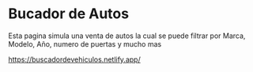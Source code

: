 # Bucador de Autos

Esta pagina simula una venta de autos la cual se puede filtrar por Marca, Modelo, Año, numero de puertas y mucho mas

https://buscadordevehiculos.netlify.app/